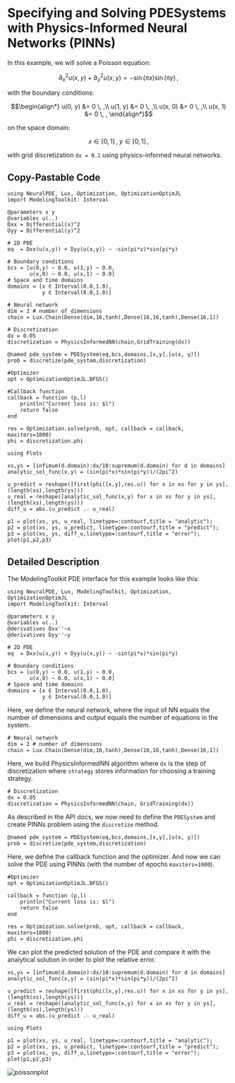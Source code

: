 # Specifying and Solving PDESystems with Physics-Informed Neural Networks (PINNs)

In this example, we will solve a Poisson equation:

```math
∂^2_x u(x, y) + ∂^2_y u(x, y) = - \sin(\pi x) \sin(\pi y) \, ,
```

with the boundary conditions:

```math
\begin{align*}
u(0, y) &= 0 \, ,\\
u(1, y) &= 0 \, ,\\
u(x, 0) &= 0 \, ,\\
u(x, 1) &= 0 \, ,
\end{align*}
```

on the space domain:

```math
x \in [0, 1] \, , \ y \in [0, 1] \, ,
```

with grid discretization `dx = 0.1` using physics-informed neural networks.

## Copy-Pastable Code

```@example
using NeuralPDE, Lux, Optimization, OptimizationOptimJL
import ModelingToolkit: Interval

@parameters x y
@variables u(..)
Dxx = Differential(x)^2
Dyy = Differential(y)^2

# 2D PDE
eq  = Dxx(u(x,y)) + Dyy(u(x,y)) ~ -sin(pi*x)*sin(pi*y)

# Boundary conditions
bcs = [u(0,y) ~ 0.0, u(1,y) ~ 0.0,
       u(x,0) ~ 0.0, u(x,1) ~ 0.0]
# Space and time domains
domains = [x ∈ Interval(0.0,1.0),
           y ∈ Interval(0.0,1.0)]

# Neural network
dim = 2 # number of dimensions
chain = Lux.Chain(Dense(dim,16,tanh),Dense(16,16,tanh),Dense(16,1))

# Discretization
dx = 0.05
discretization = PhysicsInformedNN(chain,GridTraining(dx))

@named pde_system = PDESystem(eq,bcs,domains,[x,y],[u(x, y)])
prob = discretize(pde_system,discretization)

#Optimizer
opt = OptimizationOptimJL.BFGS()

#Callback function
callback = function (p,l)
    println("Current loss is: $l")
    return false
end

res = Optimization.solve(prob, opt, callback = callback, maxiters=1000)
phi = discretization.phi

using Plots

xs,ys = [infimum(d.domain):dx/10:supremum(d.domain) for d in domains]
analytic_sol_func(x,y) = (sin(pi*x)*sin(pi*y))/(2pi^2)

u_predict = reshape([first(phi([x,y],res.u)) for x in xs for y in ys],(length(xs),length(ys)))
u_real = reshape([analytic_sol_func(x,y) for x in xs for y in ys], (length(xs),length(ys)))
diff_u = abs.(u_predict .- u_real)

p1 = plot(xs, ys, u_real, linetype=:contourf,title = "analytic");
p2 = plot(xs, ys, u_predict, linetype=:contourf,title = "predict");
p3 = plot(xs, ys, diff_u,linetype=:contourf,title = "error");
plot(p1,p2,p3)
```

## Detailed Description

The ModelingToolkit PDE interface for this example looks like this:

```@example poisson
using NeuralPDE, Lux, ModelingToolkit, Optimization, OptimizationOptimJL
import ModelingToolkit: Interval

@parameters x y
@variables u(..)
@derivatives Dxx''~x
@derivatives Dyy''~y

# 2D PDE
eq  = Dxx(u(x,y)) + Dyy(u(x,y)) ~ -sin(pi*x)*sin(pi*y)

# Boundary conditions
bcs = [u(0,y) ~ 0.0, u(1,y) ~ 0.0,
       u(x,0) ~ 0.0, u(x,1) ~ 0.0]
# Space and time domains
domains = [x ∈ Interval(0.0,1.0),
           y ∈ Interval(0.0,1.0)]
```

Here, we define the neural network, where the input of NN equals the number of dimensions and output equals the number of equations in the system.


```@example poisson
# Neural network
dim = 2 # number of dimensions
chain = Lux.Chain(Dense(dim,16,tanh),Dense(16,16,tanh),Dense(16,1))
```

Here, we build PhysicsInformedNN algorithm where `dx` is the step of discretization where
`strategy` stores information for choosing a training strategy.

```@example poisson
# Discretization
dx = 0.05
discretization = PhysicsInformedNN(chain, GridTraining(dx))
```

As described in the API docs, we now need to define the `PDESystem` and create PINNs
problem using the `discretize` method.

```@example poisson
@named pde_system = PDESystem(eq,bcs,domains,[x,y],[u(x, y)])
prob = discretize(pde_system,discretization)
```

Here, we define the callback function and the optimizer. And now we can solve the PDE using PINNs
(with the number of epochs `maxiters=1000`).

```@example poisson
#Optimizer
opt = OptimizationOptimJL.BFGS()

callback = function (p,l)
    println("Current loss is: $l")
    return false
end

res = Optimization.solve(prob, opt, callback = callback, maxiters=1000)
phi = discretization.phi
```

We can plot the predicted solution of the PDE and compare it with the analytical solution in order to plot the relative error.

```@example poisson
xs,ys = [infimum(d.domain):dx/10:supremum(d.domain) for d in domains]
analytic_sol_func(x,y) = (sin(pi*x)*sin(pi*y))/(2pi^2)

u_predict = reshape([first(phi([x,y],res.u)) for x in xs for y in ys],(length(xs),length(ys)))
u_real = reshape([analytic_sol_func(x,y) for x in xs for y in ys], (length(xs),length(ys)))
diff_u = abs.(u_predict .- u_real)

using Plots

p1 = plot(xs, ys, u_real, linetype=:contourf,title = "analytic");
p2 = plot(xs, ys, u_predict, linetype=:contourf,title = "predict");
p3 = plot(xs, ys, diff_u,linetype=:contourf,title = "error");
plot(p1,p2,p3)
```

![poissonplot](https://user-images.githubusercontent.com/12683885/90962648-2db35980-e4ba-11ea-8e58-f4f07c77bcb9.png)
